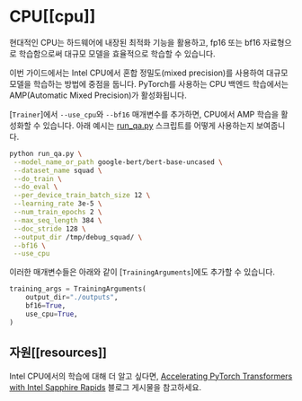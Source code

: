 <!--Copyright 2024 The HuggingFace Team. All rights reserved.

Licensed under the Apache License, Version 2.0 (the "License"); you may not use this file except in compliance with
the License. You may obtain a copy of the License at

http://www.apache.org/licenses/LICENSE-2.0

Unless required by applicable law or agreed to in writing, software distributed under the License is distributed on
an "AS IS" BASIS, WITHOUT WARRANTIES OR CONDITIONS OF ANY KIND, either express or implied. See the License for the

⚠️ Note that this file is in Markdown but contain specific syntax for our doc-builder (similar to MDX) that may not be
rendered properly in your Markdown viewer.

-->

# CPU[[cpu]]  
  
현대적인 CPU는 하드웨어에 내장된 최적화 기능을 활용하고, fp16 또는 bf16 자료형으로 학습함으로써 대규모 모델을 효율적으로 학습할 수 있습니다.  
  
이번 가이드에서는 Intel CPU에서 혼합 정밀도(mixed precision)를 사용하여 대규모 모델을 학습하는 방법에 중점을 둡니다. PyTorch를 사용하는 CPU 백엔드 학습에서는 AMP(Automatic Mixed Precision)가 활성화됩니다.  
  
[`Trainer`]에서 `--use_cpu`와 `--bf16` 매개변수를 추가하면, CPU에서 AMP 학습을 활성화할 수 있습니다. 아래 예시는 [run_qa.py](https://github.com/huggingface/transformers/tree/main/examples/pytorch/question-answering) 스크립트를 어떻게 사용하는지 보여줍니다.  

```bash
python run_qa.py \
 --model_name_or_path google-bert/bert-base-uncased \
 --dataset_name squad \
 --do_train \
 --do_eval \
 --per_device_train_batch_size 12 \
 --learning_rate 3e-5 \
 --num_train_epochs 2 \
 --max_seq_length 384 \
 --doc_stride 128 \
 --output_dir /tmp/debug_squad/ \
 --bf16 \
 --use_cpu
```

이러한 매개변수들은 아래와 같이 [`TrainingArguments`]에도 추가할 수 있습니다.  

```py
training_args = TrainingArguments(
    output_dir="./outputs",
    bf16=True,
    use_cpu=True,
)
```

## 자원[[resources]]  
  
Intel CPU에서의 학습에 대해 더 알고 싶다면, [Accelerating PyTorch Transformers with Intel Sapphire Rapids](https://huggingface.co/blog/intel-sapphire-rapids) 블로그 게시물을 참고하세요.